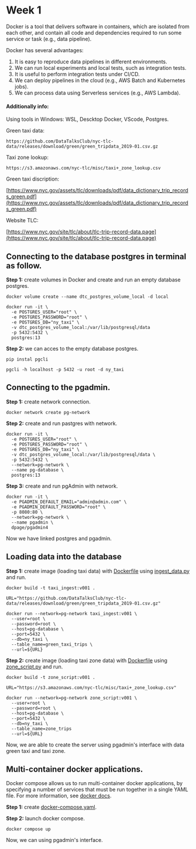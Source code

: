 # Week 1


Docker is a tool that delivers software in containers, which are isolated from each other, and contain all code and dependencies required to run some service or task (e.g., data pipeline).

Docker has several advantages:
1. It is easy to reproduce data pipelines in different environments.
2. We can run local experiments and local tests, such as integration tests.
3. It is useful to perform integration tests under CI/CD.
4. We can deploy pipelines in the cloud (e.g., AWS Batch and Kubernetes jobs).
5. We can process data using Serverless services (e.g., AWS Lambda).

#### Additionally info:

Using tools in Windows: WSL, Descktop Docker, VScode, Postgres.

Green taxi data:
```
https://github.com/DataTalksClub/nyc-tlc-data/releases/download/green/green_tripdata_2019-01.csv.gz
```

Taxi zone lookup:
```
https://s3.amazonaws.com/nyc-tlc/misc/taxi+_zone_lookup.csv
```

Green taxi discription:

[https://www.nyc.gov/assets/tlc/downloads/pdf/data_dictionary_trip_records_green.pdf](https://www.nyc.gov/assets/tlc/downloads/pdf/data_dictionary_trip_records_green.pdf)


Website TLC:

[https://www.nyc.gov/site/tlc/about/tlc-trip-record-data.page](https://www.nyc.gov/site/tlc/about/tlc-trip-record-data.page)

## Connecting to the database postgres in terminal as follow.

**Step 1:** create volumes in Docker and create and run an empty database postgres.

    docker volume create --name dtc_postgres_volume_local -d local

    docker run -it \
      -e POSTGRES_USER="root" \
      -e POSTGRES_PASSWORD="root" \
      -e POSTGRES_DB="ny_taxi" \
      -v dtc_postgres_volume_local:/var/lib/postgresql/data 
      -p 5432:5432 \
      postgres:13

**Step 2:** we can acces to the empty database postgres.

    pip instal pgcli

    pgcli -h localhost -p 5432 -u root -d ny_taxi

## Connecting to the pgadmin. 

**Step 1:** create network connection.

    docker network create pg-network
    
**Step 2:** create and run pastgres with network.

    docker run -it \
      -e POSTGRES_USER="root" \
      -e POSTGRES_PASSWORD="root" \
      -e POSTGRES_DB="ny_taxi" \
      -v dtc_postgres_volume_local:/var/lib/postgresql/data \
      -p 5432:5432 \
      --network=pg-network \
      --name pg-database \
      postgres:13

**Step 3:** create and run pgAdmin with network.

    docker run -it \
      -e PGADMIN_DEFAULT_EMAIL="admin@admin.com" \
      -e PGADMIN_DEFAULT_PASSWORD="root" \
      -p 8080:80 \
      --network=pg-network \
      --name pgadmin \
      dpage/pgadmin4
  
Now we have linked postgres and pgadmin.

## Loading data into the database

**Step 1:** create image (loading taxi data) with [Dockerfile](./Dockerfile_1) using [ingest_data.py](./ingest_data.py) and run.

    docker build -t taxi_ingest:v001 .

    URL="https://github.com/DataTalksClub/nyc-tlc-data/releases/download/green/green_tripdata_2019-01.csv.gz"

    docker run --network=pg-network taxi_ingest:v001 \
      --user=root \
      --password=root \
      --host=pg-database \
      --port=5432 \
      --db=ny_taxi \
      --table_name=green_taxi_trips \
      --url=${URL}

**Step 2:** create image (loading taxi zone data) with [Dockerfile](./Dockerfile_2) using [zone_script.py](./zone_script.py) and run.

    docker build -t zone_script:v001 .

    URL="https://s3.amazonaws.com/nyc-tlc/misc/taxi+_zone_lookup.csv"

    docker run --network=pg-network zone_script:v001 \
      --user=root \
      --password=root \
      --host=pg-database \
      --port=5432 \
      --db=ny_taxi \
      --table_name=zone_trips
      --url=${URL}

Now, we are able to create the server using pgadmin's interface with data green taxi and taxi zone.  

## Multi-container docker applications.

Docker compose allows us to run multi-container docker applications, by specifying a number of services that must be run together in a single YAML file. For more information, see [docker docs](https://docs.docker.com/compose/).

**Step 1:** create [docker-compose.yaml](./docker-compose.yaml).
    
**Step 2:** launch docker compose.

    docker compose up

Now, we can using pgadmin's interface.
